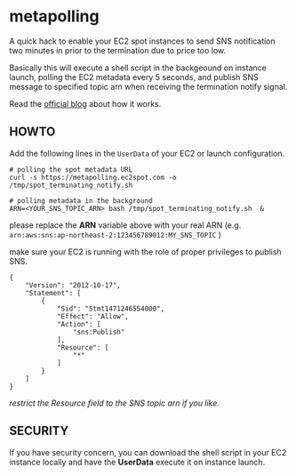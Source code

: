 # metapolling

A quick hack to enable your EC2 spot instances to send SNS notification two minutes in prior to the termination due to price too low.

Basically this will execute a shell script in the backgeound on instance launch, polling the EC2 metadata every 5 seconds, and publish SNS message to specified topic arn when receiving the termination notify signal.


Read the [official blog](https://aws.amazon.com/tw/blogs/aws/new-ec2-spot-instance-termination-notices/) about how it works. 



## HOWTO

Add the following lines in the `UserData` of your EC2 or launch configuration.

```
# polling the spot metadata URL 
curl -s https://metapolling.ec2spot.com -o /tmp/spot_terminating_notify.sh

# polling metadata in the background
ARN=<YOUR_SNS_TOPIC_ARN> bash /tmp/spot_terminating_notify.sh  &
```

please replace the **ARN** variable above with your real ARN (e.g. `arn:aws:sns:ap-northeast-2:123456789012:MY_SNS_TOPIC` )



make sure your EC2 is running with the role of proper privileges to publish SNS.

```
{
    "Version": "2012-10-17",
    "Statement": [
        {
            "Sid": "Stmt1471246554000",
            "Effect": "Allow",
            "Action": [
                "sns:Publish"
            ],
            "Resource": [
                "*"
            ]
        }
    ]
}
```

*restrict the Resource field to the SNS topic arn if you like.*



## SECURITY

If you have security concern, you can download the shell script in your EC2 instance locally and have the **UserData** execute it on instance launch.

